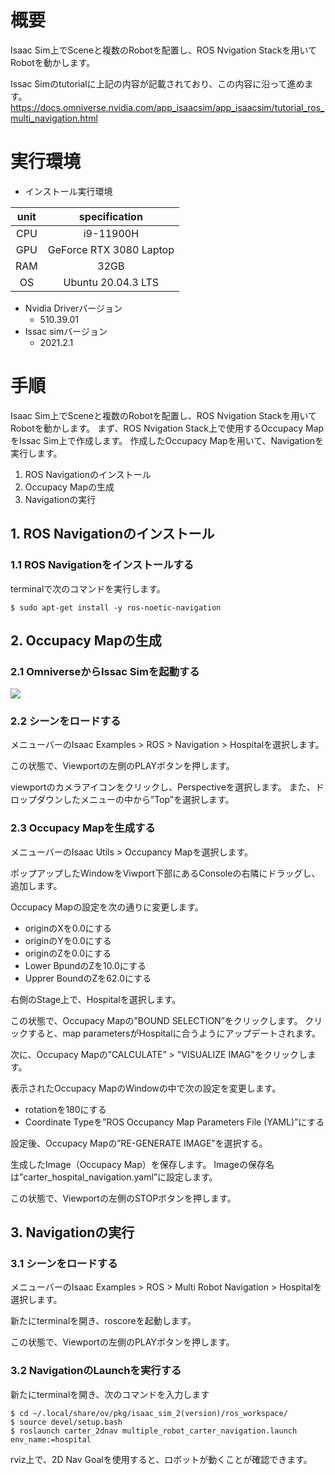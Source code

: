 # 概要
Isaac Sim上でSceneと複数のRobotを配置し、ROS Nvigation Stackを用いてRobotを動かします。

Issac Simのtutorialに上記の内容が記載されており、この内容に沿って進めます。
https://docs.omniverse.nvidia.com/app_isaacsim/app_isaacsim/tutorial_ros_multi_navigation.html

# 実行環境

- インストール実行環境

| unit       |       specification | 
|:-----------------:|:------------------:|
| CPU         | i9-11900H |  
| GPU         | GeForce RTX 3080 Laptop|  
| RAM         | 32GB | 
| OS         | Ubuntu 20.04.3 LTS  |

- Nvidia Driverバージョン
   - 510.39.01
- Issac simバージョン
   - 2021.2.1


# 手順
Isaac Sim上でSceneと複数のRobotを配置し、ROS Nvigation Stackを用いてRobotを動かします。
まず、ROS Nvigation Stack上で使用するOccupacy MapをIssac Sim上で作成します。
作成したOccupacy Mapを用いて、Navigationを実行します。

1. ROS Navigationのインストール
2. Occupacy Mapの生成
3. Navigationの実行

## 1. ROS Navigationのインストール
### 1.1 ROS Navigationをインストールする
terminalで次のコマンドを実行します。

~~~ bash:shell
$ sudo apt-get install -y ros-noetic-navigation
~~~

## 2. Occupacy Mapの生成
### 2.1 OmniverseからIssac Simを起動する
![](https://storage.googleapis.com/zenn-user-upload/a1927915e055-20220213.png)

### 2.2 シーンをロードする
メニューバーのIsaac Examples > ROS > Navigation > Hospitalを選択します。

この状態で、Viewportの左側のPLAYボタンを押します。

viewportのカメラアイコンをクリックし、Perspectiveを選択します。
また、ドロップダウンしたメニューの中から”Top”を選択します。

### 2.3 Occupacy Mapを生成する
メニューバーのIsaac Utils > Occupancy Mapを選択します。

ポップアップしたWindowをViwport下部にあるConsoleの右隣にドラッグし、追加します。

Occupacy Mapの設定を次の通りに変更します。

- originのXを0.0にする
- originのYを0.0にする
- originのZを0.0にする
- Lower BpundのZを10.0にする
- Upprer BoundのZを62.0にする


右側のStage上で、Hospitalを選択します。

この状態で、Occupacy Mapの”BOUND SELECTION”をクリックします。
クリックすると、map parametersがHospitalに合うようにアップデートされます。


次に、Occupacy Mapの”CALCULATE” > "VISUALIZE IMAG"をクリックします。

表示されたOccupacy MapのWindowの中で次の設定を変更します。

- rotationを180にする
- Coordinate Typeを”ROS Occupancy Map Parameters File (YAML)”にする

設定後、Occupacy Mapの”RE-GENERATE IMAGE”を選択する。


生成したImage（Occupacy Map）を保存します。
Imageの保存名は”carter_hospital_navigation.yaml”に設定します。

この状態で、Viewportの左側のSTOPボタンを押します。


## 3. Navigationの実行
### 3.1 シーンをロードする
メニューバーのIsaac Examples > ROS > Multi Robot Navigation > Hospitalを選択します。

新たにterminalを開き、roscoreを起動します。

この状態で、Viewportの左側のPLAYボタンを押します。

### 3.2 NavigationのLaunchを実行する

新たにterminalを開き、次のコマンドを入力します

~~~ bash:shell
$ cd ~/.local/share/ov/pkg/isaac_sim_2(version)/ros_workspace/
$ source devel/setup.bash
$ roslaunch carter_2dnav multiple_robot_carter_navigation.launch env_name:=hospital
~~~

rviz上で、2D Nav Goalを使用すると、ロボットが動くことが確認できます。







